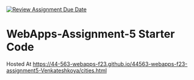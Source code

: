 [![Review Assignment Due Date](https://classroom.github.com/assets/deadline-readme-button-24ddc0f5d75046c5622901739e7c5dd533143b0c8e959d652212380cedb1ea36.svg)](https://classroom.github.com/a/7kKA03Up)
# WebApps-Assignment-5 Starter Code

Hosted At <https://44-563-webapps-f23.github.io/44563-webapps-f23-assignment5-Venkateshkoya/cities.html>